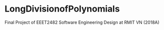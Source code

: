 # LongDivisionofPolynomials
Final Project of EEET2482 Software Engineering Design at RMIT VN (2018A)
